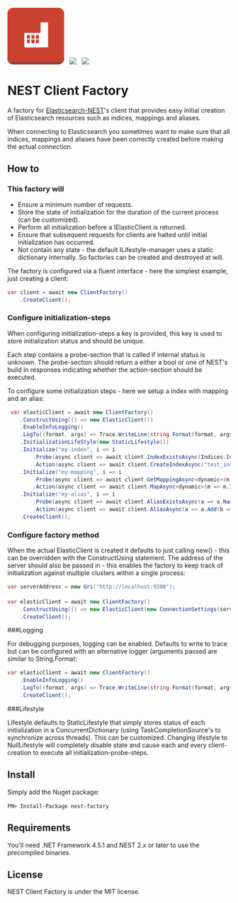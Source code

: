 ![](https://raw.githubusercontent.com/poulfoged/nest-factory/master/logo-large.png) &nbsp; ![](https://ci.appveyor.com/api/projects/status/x95khbu1him0stwi/branch/master?svg=true) &nbsp; ![](http://img.shields.io/nuget/v/nest-factory.svg?style=flat)
# NEST Client Factory  

A factory for  [Elasticsearch-NEST][nest]'s client that provides easy initial creation of Elasticsearch resources such as indices, mappings and aliases.

When connecting to Elasticsearch you sometimes want to make sure that all indices, mappings and aliases have been correctly created before making the actual connection.

## How to

### This factory will

* Ensure a minimum number of requests.
* Store the state of initialization for the duration of the current process (can be customized).
* Perform all initialization before a IElasticClient is returned.
* Ensure that subsequent requests for clients are halted until initial initialization has occurred.
* Not contain any state - the default ILifestyle-manager uses a static dictionary internally. So factories can be created and destroyed at will.

The factory is configured via a fluent interface - here the simplest example, just creating a client:

```c#
var client = await new ClientFactory()
	.CreateClient();
```

### Configure initialization-steps

When configuring initialization-steps a key is provided, this key is used to store initialization status and should be unique.

Each step contains a probe-section that is called if internal status is unknown. The probe-section should return a either a bool or one of NEST's build in responses indicating whether the action-section should be executed. 

To configure some initialization steps - here we setup a index with mapping and an alias:

```c#
 var elasticClient = await new ClientFactory()
    .ConstructUsing(() => new ElasticClient())
    .EnableInfoLogging()
    .LogTo((format, args) => Trace.WriteLine(string.Format(format, args)))
    .InitializationLifeStyle(new StaticLifestyle())
    .Initialize("my-index", i => i
        .Probe(async client => await client.IndexExistsAsync(Indices.Index("test_index")))
        .Action(async client => await client.CreateIndexAsync("test_index")))
    .Initialize("my-mapping", i => i
        .Probe(async client => await client.GetMappingAsync<dynamic>(m => m.Index("test_index").Type("my-type")))
        .Action(async client => await client.MapAsync<dynamic>(m => m.Index("test_index").Type("my-type").Properties(p => p.String(s => s.Name("hello"))))))
    .Initialize("my-alias", i => i
        .Probe(async client => await client.AliasExistsAsync(a => a.Name("test_read")))
        .Action(async client => await client.AliasAsync(a => a.Add(b => b.Alias("test_read").Index("test_index")))))
    .CreateClient();
```

### Configure factory method
When the actual ElasticClient is created it defaults to just calling new() - this can be overridden with the ConstructUsing statement. The address of the server should also be passed in - this enables the factory to keep track of initialization against multiple clusters within a single process:

```c#
var serverAddress = new Uri("http://localhost:9200");

var elasticClient = await new ClientFactory()
    .ConstructUsing(() => new ElasticClient(new ConnectionSettings(serverAddress).EnableTrace()), serverAddress)
    .CreateClient();
```
###Logging

For debugging purposes, logging can be enabled. Defaults to write to trace but can be configured with an alternative logger (arguments passed are similar to String.Format:

```c#
var elasticClient = await new ClientFactory()
    .EnableInfoLogging()
    .LogTo((format, args) => Trace.WriteLine(string.Format(format, args)))
    .CreateClient();
```

###Lifestyle

Lifestyle defaults to StaticLifestyle that simply stores status of each initialization in a ConcurrentDictionary (using TaskCompletionSource's to synchronize across threads). This can be customized.
Changing lifestyle to NullLifestyle will completely disable state and cause each and every client-creation to execute all initialization-probe-steps.

## Install

Simply add the Nuget package:

`PM> Install-Package nest-factory`

## Requirements

You'll need .NET Framework 4.5.1 and NEST 2.x or later to use the precompiled binaries.

## License

NEST Client Factory is under the MIT license. 

[nest]: https://github.com/elastic/elasticsearch-net  "Elasticsearch.Net & NEST"



